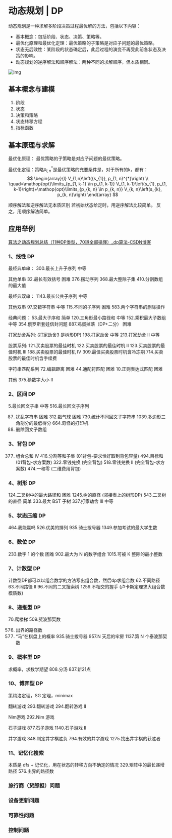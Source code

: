 # 动态规划 | DP

动态规划是一种求解多阶段决策过程最优解的方法，包括以下内容：

- 基本概念：包括阶段、状态、决策、策略等。
- 最优化原理和最优化定理：最优策略的子策略是对应子问题的最优策略。
- 状态无后效性：某阶段的状态确定后，此后过程的演变不再受此前各状态及决策的影响。
- 动态规划的逆序解法和顺序解法：两种不同的求解顺序，但本质相同。

![img](https://philfan-pic.oss-cn-beijing.aliyuncs.com/img/cd62bceb58c0d09b0adb9345690c180a.png)





## 基本概念与建模

1. 阶段
2. 状态
3. 决策和策略
4. 状态转移方程
5. 指标函数

## 基本原理与求解

最优化原理： 最优策略的子策略是对应子问题的最优策略。

最优化定理：策略$p^*_{l,n}$是最优策略的充要条件是，对于所有的k，都有：
$$
\begin{array}{l}
V_{1,n}\left({s_{1}}, p_{1, n}^{*}\right) \\
\quad=\mathop{opt}\limits_{p_{1, k-1} \in p_{1, k-1}} V_{1, k-1}\left(s_{1}, p_{1, k-1}\right)+\mathop{opt}\limits_{p_{k, n} \in p_{k, n}} V_{k, n}\left(s_{k}, p_{k, n}\right)
\end{array}
$$


顺序解法和逆序解法无本质区别
若初始状态给定时，用逆序解法比较简单。
反之，用顺序解法简单。





## 应用举例

[算法之动态规划总结（11种DP类型，70道全部搞懂）_dp算法-CSDN博客](https://blog.csdn.net/pl0321/article/details/115507286)

### 1、线性 DP

最经典单串：
300.最长上升子序列 中等

其他单串
32.最长有效括号 困难
376.摆动序列
368.最大整除子集
410.分割数组的最大值

最经典双串：
1143.最长公共子序列 中等

其他双串
97.交错字符串 中等
115.不同的子序列 困难
583.两个字符串的删除操作

经典问题：
53.最大子序和 简单
120.三角形最小路径和 中等
152.乘积最大子数组 中等
354.俄罗斯套娃信封问题
887.鸡蛋掉落（DP+二分） 困难

打家劫舍系列: (打家劫舍3 是树形DP)
198.打家劫舍 中等
213.打家劫舍 II 中等

股票系列:
121.买卖股票的最佳时机
122.买卖股票的最佳时机 II
123.买卖股票的最佳时机 III
188.买卖股票的最佳时机 IV
309.最佳买卖股票时机含冷冻期
714.买卖股票的最佳时机含手续费

字符串匹配系列
72.编辑距离 困难
44.通配符匹配 困难
10.正则表达式匹配 困难

其他
375.猜数字大小 II

### 2、区间 DP

5.最长回文子串 中等
516.最长回文子序列

87. 扰乱字符串 困难
312.戳气球 困难
730.统计不同回文子字符串
1039.多边形三角剖分的最低得分
664.奇怪的打印机
1246. 删除回文子数组

### 3、背包 DP

377. 组合总和 Ⅳ
416.分割等和子集 (01背包-要求恰好取到背包容量)
494.目标和 (01背包-求方案数)
322.零钱兑换 (完全背包)
518.零钱兑换 II (完全背包-求方案数)
474.一和零 (二维费用背包)

### 4、树形 DP

124.二叉树中的最大路径和 困难
1245.树的直径 (邻接表上的树形DP)
543.二叉树的直径 简单
333.最大 BST 子树
337.打家劫舍 III 中等

### 5、状态压缩 DP

464.我能赢吗
526.优美的排列
935.骑士拨号器
1349.参加考试的最大学生数

### 6、数位 DP

233.数字 1 的个数 困难
902.最大为 N 的数字组合
1015.可被 K 整除的最小整数

### 7、计数型 DP

计数型DP都可以以组合数学的方法写出组合数，然后dp求组合数
62.不同路径
63.不同路径 II
96.不同的二叉搜索树
1259.不相交的握手 (卢卡斯定理求大组合数模质数)

### 8、递推型 DP

70.爬楼梯
509.斐波那契数

576. 出界的路径数
688. “马”在棋盘上的概率
935.骑士拨号器
957.N 天后的牢房
1137.第 N 个泰波那契数

### 9、概率型 DP

求概率，求数学期望
808.分汤
837.新21点

### 10、博弈型 DP

策梅洛定理，SG 定理，minimax

翻转游戏
293.翻转游戏
294.翻转游戏 II

Nim游戏
292.Nim 游戏

石子游戏
877.石子游戏
1140.石子游戏 II

井字游戏
348.判定井字棋胜负
794.有效的井字游戏
1275.找出井字棋的获胜者

### 11、记忆化搜索

本质是 dfs + 记忆化，用在状态的转移方向不确定的情况
329.矩阵中的最长递增路径
576.出界的路径数

### 旅行商（货郎担）问题

### 设备更新问题

### 可靠性问题

### 控制问题
